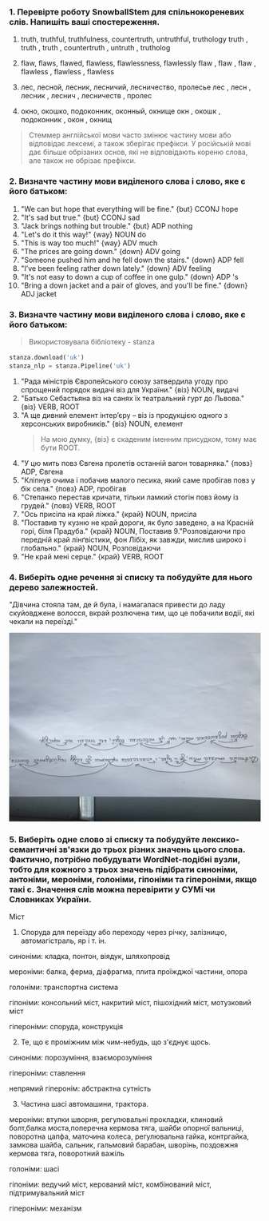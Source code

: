 ### 1. Перевірте роботу SnowballStem для спільнокореневих слів. Напишіть ваші спостереження.

1. truth, truthful, truthfulness, countertruth, untruthful, truthology
	truth , truth , truth , countertruth , untruth , trutholog

2. flaw, flaws, flawed, flawless, flawlessness, flawlessly
	flaw , flaw , flaw , flawless , flawless , flawless

3. лес, лесной, лесник, лесничий, лесничество, пролесье
	лес , лесн , лесник , леснич , лесничеств , пролес

4. окно, окошко, подоконник, оконный, окнище
	окн , окошк , подоконник , окон , окнищ

> Стеммер англійської мови часто змінює частину мови або відповідає лексемі, а також зберігає префікси. У російській мові дає більше обрізаних основ, які не відповідають кореню слова, але також не обрізає префікси.

### 2. Визначте частину мови виділеного слова і слово, яке є його батьком:

1. "We can but hope that everything will be fine." 
	{but} CCONJ hope
2. "It's sad but true." 
	{but} CCONJ sad
3. "Jack brings nothing but trouble."
	{but} ADP nothing
4. "Let's do it this way!"
	{way} NOUN do
5. "This is way too much!"
	{way} ADV much
6. "The prices are going down."
	{down} ADV going
7. "Someone pushed him and he fell down the stairs."
	{down} ADP fell
8. "I’ve been feeling rather down lately."
	{down} ADV feeling
9. "It's not easy to down a cup of coffee in one gulp."
	{down} ADP 's
10. "Bring a down jacket and a pair of gloves, and you'll be fine."
{down} ADJ jacket

### 3. Визначте частину мови виділеного слова і слово, яке є його батьком:

> Використовувала бібліотеку - stanza 
```python
stanza.download('uk')
stanza_nlp = stanza.Pipeline('uk')
```

1. "Рада міністрів Європейського союзу затвердила угоду про спрощений порядок видачі віз для України." 
	{віз} NOUN, видачі 
2. "Батько Себастьяна віз на санях їх театральний гурт до Львова."
	{віз} VERB, ROOT
3. "А ще дивний елемент інтер’єру – віз із продукцією одного з херсонських виробників." 
	{віз} NOUN, елемент
	> На мою думку, {віз} є скаденим іменним присудком, тому має бути ROOT.
4. "У цю мить повз Євгена пролетів останній вагон товарняка."
	{повз}  ADP, Євгена
5. "Кліпнув очима і побачив малого песика, який саме пробігав повз у бік села."
	{повз} ADP, пробігав 
6. "Степанко перестав кричати, тільки ламкий стогін повз йому із грудей."
	{повз} VERB, ROOT
7. "Ось присіла на край ліжка."
	{край} NOUN, присіла
8. "Поставив ту кузню не край дороги, як було заведено, а на Красній горі, біля Прадуба." 
	{край} NOUN, Поставив
9."Розповідаючи про передній край лінґвістики, фон Лібіх, як завжди, мислив широко і глобально."
	{край} NOUN, Розповідаючи
10. "Не край мені серце."
	{край} VERB, ROOT

### 4. Виберіть одне речення зі списку та побудуйте для нього дерево залежностей.

"Дівчина стояла там, де й була, і намагалася привести до ладу скуйовджене волосся, вкрай розлючена тим, що це побачили водії, які чекали на переїзді."

![дерево залежностей](./tree.jpg)

### 5. Виберіть одне cлово зі списку та побудуйте лексико-семантичні зв'язки до трьох різних значень цього слова. Фактично, потрібно побудувати WordNet-подібні вузли, тобто для кожного з трьох значень підібрати синоніми, антоніми, мероніми, голоніми, гіпоніми та гіпероніми, якщо такі є. Значення слів можна перевірити у СУМі чи Словниках України.

Міст

1. Споруда для переїзду або переходу через річку, залізницю, автомагістраль, яр і т. ін.

синоніми: кладка, понтон, віядук, шляхопровід

мероніми: балка, ферма, діафрагма, плита проїжджої частини, опора

голоніми: транспортна система

гіпоніми: консольний міст, накритий міст, пішохідний міст, мотузковий міст

гіпероніми: споруда, конструкція

2. Те, що є проміжним між чим-небудь, що з'єднує щось. 

синоніми: порозуміння, взаєморозуміння

гіпероніми: ставлення 

непрямий гіперонім: абстрактна сутність


3. Частина шасі автомашини, трактора.

мероніми: втулки шворня, регулювальні прокладки, клиновий болт,балка моста,поперечна кермова тяга, шайби опорної вальниці, поворотна цапфа, маточина колеса, регулювальна гайка,  контргайка, замкова шайба, сальник, гальмовий барабан, шворінь, поздовжня кермова тяга, поворотний важіль

голоніми: шасі

гіпоніми: ведучий міст, керований міст, комбінований міст, підтримувальний міст

гіпероніми: механізм
